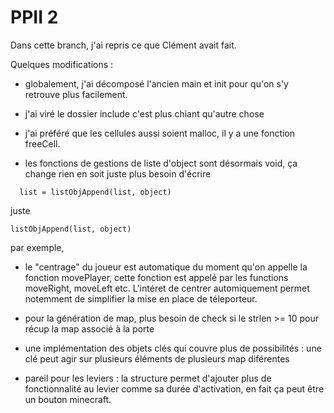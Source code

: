 # PPII 2

Dans cette branch, j'ai repris ce que Clément avait fait.

Quelques modifications :

- globalement, j'ai décomposé l'ancien main et init pour qu'on s'y retrouve plus facilement.
- j'ai viré le dossier include c'est plus chiant qu'autre chose
- j'ai préféré que les cellules aussi soient malloc, il y a une fonction freeCell.

- les fonctions de gestions de liste d'object sont désormais void, ça change rien en soit juste plus besoin d'écrire

```
  list = listObjAppend(list, object)

```

juste

```
listObjAppend(list, object)
```

par exemple,

- le "centrage" du joueur est automatique du moment qu'on appelle la fonction movePlayer, cette fonction est appelé par les functions moveRight, moveLeft etc. L'intéret de centrer automiquement permet notemment de simplifier la mise en place de téleporteur.

- pour la génération de map, plus besoin de check si le strlen >= 10 pour récup la map associé à la porte

- une implémentation des objets clés qui couvre plus de possibilités : une clé peut agir sur plusieurs éléments de plusieurs map diférentes
- pareil pour les leviers : la structure permet d'ajouter plus de fonctionnalité au levier comme sa durée d'activation, en fait ça peut être un bouton minecraft.
